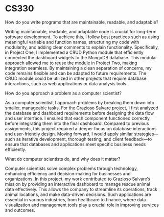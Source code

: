 # CS330
How do you write programs that are maintainable, readable, and adaptable?

Writing maintainable, readable, and adaptable code is crucial for long-term software development. To achieve this, I follow best practices such as using meaningful variable and function names, structuring my code with modularity, and adding clear comments to explain functionality. Specifically, in Project One, I implemented a CRUD Python module that efficiently connected the dashboard widgets to the MongoDB database. This modular approach allowed me to reuse the module in Project Two, making integration seamless. By maintaining a clean separation of concerns, my code remains flexible and can be adapted to future requirements. The CRUD module could be utilized in other projects that require database interactions, such as web applications or data analysis tools.

How do you approach a problem as a computer scientist?

As a computer scientist, I approach problems by breaking them down into smaller, manageable tasks. For the Grazioso Salvare project, I first analyzed the database and dashboard requirements before designing the data flow and user interface. I ensured that each component functioned correctly before integrating them into the final dashboard. Compared to previous assignments, this project required a deeper focus on database interactions and user-friendly design. Moving forward, I would apply similar strategies—such as iterative development, thorough testing, and client feedback—to ensure that databases and applications meet specific business needs efficiently.

What do computer scientists do, and why does it matter?

Computer scientists solve complex problems through technology, enhancing efficiency and decision-making for businesses and organizations. In this project, my work contributed to Grazioso Salvare’s mission by providing an interactive dashboard to manage rescue animal data effectively. This allows the company to streamline its operations, track animal locations, and make data-driven decisions. Such applications are essential in various industries, from healthcare to finance, where data visualization and management tools play a crucial role in improving services and outcomes.
